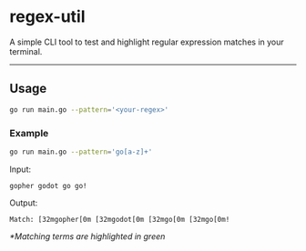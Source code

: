 # regex-util

A simple CLI tool to test and highlight regular expression matches in your terminal.

---

## Usage

```bash
go run main.go --pattern='<your-regex>'
```

### Example

```bash
go run main.go --pattern='go[a-z]+'
```

Input:

```
gopher godot go go!
```

Output:

```
Match: [32mgopher[0m [32mgodot[0m [32mgo[0m [32mgo[0m!
```

_\*Matching terms are highlighted in green_
